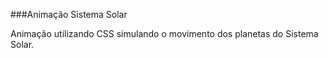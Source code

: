 ###Animação Sistema Solar

Animação utilizando CSS simulando o movimento dos planetas do Sistema Solar.